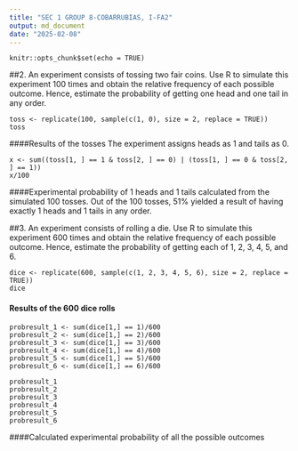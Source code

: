 ```yaml
---
title: "SEC 1 GROUP 8-COBARRUBIAS, I-FA2"
output: md_document
date: "2025-02-08"
---
```


```{r setup, include=FALSE}
knitr::opts_chunk$set(echo = TRUE)
```

##2. An experiment consists of tossing two fair coins. Use R to simulate this experiment 100 times and obtain the relative frequency of each possible outcome. Hence, estimate the probability of getting one head and one tail in any order.
```{r}
toss <- replicate(100, sample(c(1, 0), size = 2, replace = TRUE))
toss
```
####Results of the tosses
The experiment assigns heads as 1 and tails as 0.

```{r}
x <- sum((toss[1, ] == 1 & toss[2, ] == 0) | (toss[1, ] == 0 & toss[2, ] == 1))
x/100
```
####Experimental probability of 1 heads and 1 tails calculated from the simulated 100 tosses.
Out of the 100 tosses, 51% yielded a result of having exactly 1 heads and 1 tails in any order.

##3. An experiment consists of rolling a die. Use R to simulate this experiment 600 times and obtain the relative frequency of each possible outcome. Hence, estimate the probability of getting each of 1, 2, 3, 4, 5, and 6.
```{r}
dice <- replicate(600, sample(c(1, 2, 3, 4, 5, 6), size = 2, replace = TRUE))
dice
```
#### Results of the 600 dice rolls

```{r}
probresult_1 <- sum(dice[1,] == 1)/600
probresult_2 <- sum(dice[1,] == 2)/600
probresult_3 <- sum(dice[1,] == 3)/600
probresult_4 <- sum(dice[1,] == 4)/600
probresult_5 <- sum(dice[1,] == 5)/600
probresult_6 <- sum(dice[1,] == 6)/600

probresult_1
probresult_2
probresult_3
probresult_4
probresult_5
probresult_6
```
####Calculated experimental probability of all the possible outcomes
